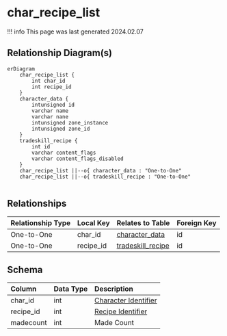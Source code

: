 # char_recipe_list

!!! info
	This page was last generated 2024.02.07

## Relationship Diagram(s)

```mermaid
erDiagram
    char_recipe_list {
        int char_id
        int recipe_id
    }
    character_data {
        intunsigned id
        varchar name
        varchar nane
        intunsigned zone_instance
        intunsigned zone_id
    }
    tradeskill_recipe {
        int id
        varchar content_flags
        varchar content_flags_disabled
    }
    char_recipe_list ||--o{ character_data : "One-to-One"
    char_recipe_list ||--o{ tradeskill_recipe : "One-to-One"


```


## Relationships

| Relationship Type | Local Key | Relates to Table | Foreign Key |
| :--- | :--- | :--- | :--- |
| One-to-One | char_id | [character_data](../../schema/characters/character_data.md) | id |
| One-to-One | recipe_id | [tradeskill_recipe](../../schema/tradeskills/tradeskill_recipe.md) | id |


## Schema

| Column | Data Type | Description |
| :--- | :--- | :--- |
| char_id | int | [Character Identifier](character_data.md) |
| recipe_id | int | [Recipe Identifier](../../schema/tradeskills/tradeskill_recipe.md) |
| madecount | int | Made Count |

